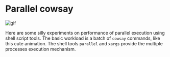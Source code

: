 # Parallel cowsay
![gif](https://i.imgur.com/ryRKAQc.gif)

Here are some silly experiments on performance of parallel execution using shell script tools. The basic workload is a batch of `cowsay` commands, like this cute animation. The shell tools `parallel` and `xargs` provide the multiple processes execution mechanism.
